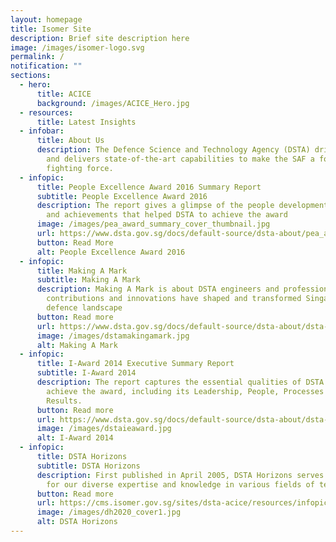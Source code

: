 ```yaml
---
layout: homepage
title: Isomer Site
description: Brief site description here
image: /images/isomer-logo.svg
permalink: /
notification: ""
sections:
  - hero:
      title: ACICE
      background: /images/ACICE_Hero.jpg
  - resources:
      title: Latest Insights
  - infobar:
      title: About Us
      description: The Defence Science and Technology Agency (DSTA) drives innovation
        and delivers state-of-the-art capabilities to make the SAF a formidable
        fighting force.
  - infopic:
      title: People Excellence Award 2016 Summary Report
      subtitle: People Excellence Award 2016
      description: The report gives a glimpse of the people development initiatives
        and achievements that helped DSTA to achieve the award
      image: /images/pea_award_summary_cover_thumbnail.jpg
      url: https://www.dsta.gov.sg/docs/default-source/dsta-about/pea_award_summary_170607.pdf?sfvrsn=2
      button: Read More
      alt: People Excellence Award 2016
  - infopic:
      title: Making A Mark
      subtitle: Making A Mark
      description: Making A Mark is about DSTA engineers and professionals whose
        contributions and innovations have shaped and transformed Singapore’s
        defence landscape
      button: Read more
      url: https://www.dsta.gov.sg/docs/default-source/dsta-about/dsta-making-a-mark.pdf?sfvrsn=2
      image: /images/dstamakingamark.jpg
      alt: Making A Mark
  - infopic:
      title: I-Award 2014 Executive Summary Report
      subtitle: I-Award 2014
      description: The report captures the essential qualities of DSTA that helped it
        achieve the award, including its Leadership, People, Processes and
        Results.
      button: Read more
      url: https://www.dsta.gov.sg/docs/default-source/dsta-about/dsta-innovation-award-2014-executive-summary.pdf?sfvrsn=2
      image: /images/dstaieaward.jpg
      alt: I-Award 2014
  - infopic:
      title: DSTA Horizons
      subtitle: DSTA Horizons
      description: First published in April 2005, DSTA Horizons serves as a repository
        for our diverse expertise and knowledge in various fields of technology
      button: Read more
      url: https://cms.isomer.gov.sg/sites/dsta-acice/resources/infopics/2021-10-11-post-dsta-horizons.md
      image: /images/dh2020_cover1.jpg
      alt: DSTA Horizons
---
```

